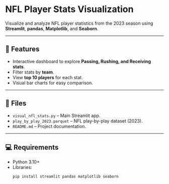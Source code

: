 # NFL Player Stats Visualization

Visualize and analyze NFL player statistics from the 2023 season using **Streamlit**, **pandas**, **Matplotlib**, and **Seaborn**.

---

## 🏈 Features
- Interactive dashboard to explore **Passing, Rushing, and Receiving stats**.  
- Filter stats by **team**.  
- View **top 10 players** for each stat.  
- Visual bar charts for easy comparison.

---

## 📂 Files
- `visual_nfl_stats.py` – Main Streamlit app.  
- `play_by_play_2023.parquet` – NFL play-by-play dataset (2023).  
- `README.md` – Project documentation.

---

## 💻 Requirements
- Python 3.10+  
- Libraries:
  ```bash
  pip install streamlit pandas matplotlib seaborn
